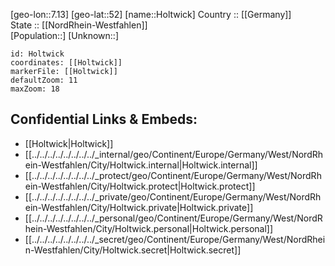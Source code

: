 ﻿---
location: [52,7.13] 
mapzoom: [7,12] 
mapmarker: city 
type: City
tags:
- geo/City


SpocWebEntityId: 31004
isDeleted: false
confidential: public

---
[geo-lon::7.13] 
[geo-lat::52] 
[name::Holtwick] 
Country :: [[Germany]]  
State :: [[NordRhein-Westfahlen]]  
[Population::] 
[Unknown::] 


```leaflet
id: Holtwick
coordinates: [[Holtwick]] 
markerFile: [[Holtwick]] 
defaultZoom: 11 
maxZoom: 18
```


## Confidential Links & Embeds: 
- [[Holtwick|Holtwick]]  
- [[../../../../../../../../_internal/geo/Continent/Europe/Germany/West/NordRhein-Westfahlen/City/Holtwick.internal|Holtwick.internal]] 
- [[../../../../../../../../_protect/geo/Continent/Europe/Germany/West/NordRhein-Westfahlen/City/Holtwick.protect|Holtwick.protect]] 
- [[../../../../../../../../_private/geo/Continent/Europe/Germany/West/NordRhein-Westfahlen/City/Holtwick.private|Holtwick.private]] 
- [[../../../../../../../../_personal/geo/Continent/Europe/Germany/West/NordRhein-Westfahlen/City/Holtwick.personal|Holtwick.personal]] 
- [[../../../../../../../../_secret/geo/Continent/Europe/Germany/West/NordRhein-Westfahlen/City/Holtwick.secret|Holtwick.secret]] 
